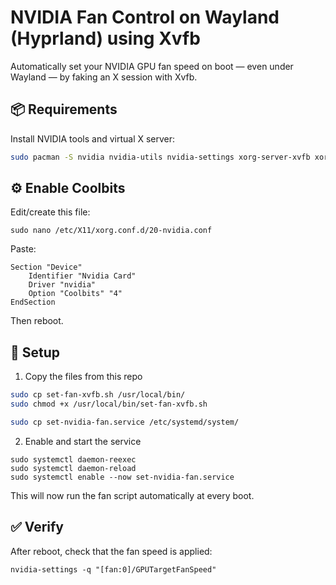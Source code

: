#  NVIDIA Fan Control on Wayland (Hyprland) using Xvfb

Automatically set your NVIDIA GPU fan speed on boot — even under Wayland — by faking an X session with Xvfb.


## 📦 Requirements

Install NVIDIA tools and virtual X server:

```bash
sudo pacman -S nvidia nvidia-utils nvidia-settings xorg-server-xvfb xorg-xauth
```



## ⚙️ Enable Coolbits

Edit/create this file:
```
sudo nano /etc/X11/xorg.conf.d/20-nvidia.conf
```
Paste:
```
Section "Device"
    Identifier "Nvidia Card"
    Driver "nvidia"
    Option "Coolbits" "4"
EndSection
```
Then reboot.



## 🚀 Setup

1. Copy the files from this repo

```bash
sudo cp set-fan-xvfb.sh /usr/local/bin/
sudo chmod +x /usr/local/bin/set-fan-xvfb.sh

sudo cp set-nvidia-fan.service /etc/systemd/system/
```

 2. Enable and start the service
```
sudo systemctl daemon-reexec
sudo systemctl daemon-reload
sudo systemctl enable --now set-nvidia-fan.service
```
This will now run the fan script automatically at every boot.


## ✅ Verify

After reboot, check that the fan speed is applied:
```
nvidia-settings -q "[fan:0]/GPUTargetFanSpeed"
```
